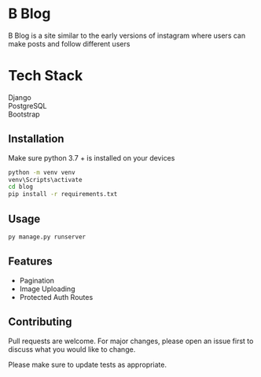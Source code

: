 # B Blog

B Blog is a site similar to the early versions of instagram where users can make posts and follow different users

# Tech Stack

Django <br>
PostgreSQL <br>
Bootstrap <br>

## Installation

Make sure python 3.7 + is installed on your devices

```bash
python -m venv venv
venv\Scripts\activate
cd blog
pip install -r requirements.txt 
```

## Usage

```bash
py manage.py runserver

```
## Features
<ul>
  <li>Pagination</li>
  <li>Image Uploading</li>
  <li>Protected Auth Routes</li>
</ul>

## Contributing
Pull requests are welcome. For major changes, please open an issue first to discuss what you would like to change.

Please make sure to update tests as appropriate.
